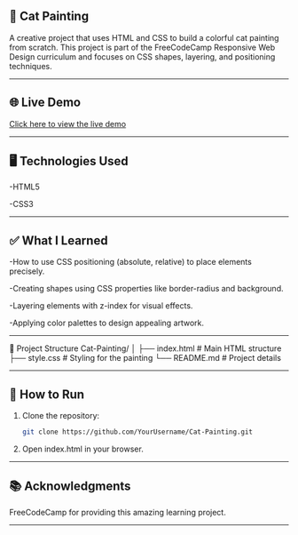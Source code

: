 ## 🎨 Cat Painting

A creative project that uses HTML and CSS to build a colorful cat painting from scratch. This project is part of the FreeCodeCamp Responsive Web Design curriculum and focuses on CSS shapes, layering, and positioning techniques.

---

## 🌐 Live Demo

[Click here to view the live demo](https://priyadhar29.github.io/Cat_Painting/)

---

## 🖥️ Technologies Used

-HTML5

-CSS3

---

## ✅ What I Learned

 -How to use CSS positioning (absolute, relative) to place elements precisely.

 -Creating shapes using CSS properties like border-radius and background.

 -Layering elements with z-index for visual effects.

 -Applying color palettes to design appealing artwork.

---

📂 Project Structure
Cat-Painting/
│
├── index.html      # Main HTML structure
├── style.css       # Styling for the painting
└── README.md       # Project details

---

## 🚀 How to Run

1. Clone the repository:

    ```bash
    git clone https://github.com/YourUsername/Cat-Painting.git

2. Open index.html in your browser.

---

## 📚 Acknowledgments

FreeCodeCamp for providing this amazing learning project.

---
